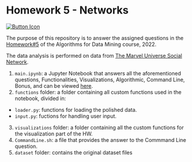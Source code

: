 # Homework 5 - Networks

[![Button Icon]](https://nbviewer.org/github/Mamiglia/ADM_HW_5/blob/main/main.ipynb)

[Button Icon]: https://img.shields.io/badge/Notebook-EF2D5E?style=for-the-badge&logoColor=white

The purpose of this repository is to answer the assigned questions in the [Homework#5](https://github.com/lucamaiano/ADM/tree/master/2022/Homework_5) of the Algorithms for Data Mining course, 2022.

The data analysis is performed on data from [The Marvel Universe Social Network](https://www.kaggle.com/datasets/csanhueza/the-marvel-universe-social-network?select=hero-network.csv).

1. `main.ipynb`: a Jupyter Notebook that answers all the aforementioned questions, Functionalities, Visualizations, Algorithmic, Command Line, Bonus, and can be viewed [here](https://nbviewer.org/github/Mamiglia/ADM_HW_5/blob/main/main.ipynb).
2. `functions` folder: a folder containing all custom functions used in the notebook, divided in:
  - `loader.py`: functions for loading the polished data.
  - `input.py`: fuctions for handling user input.
3. `visualizations` folder: a folder containing all the custom functions for the visualization part of the HW.
4. `CommandLine.sh`: a file that provides the answer to the Commmand Line question.
5. `dataset` folder: contains the original dataset files